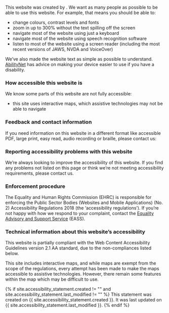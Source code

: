 This website was created by <!-- insert site creator here -->. We want as many people as possible to be able to use this website. For example, that means you should be able to:

* change colours, contrast levels and fonts
* zoom in up to 300% without the text spilling off the screen
* navigate most of the website using just a keyboard
* navigate most of the website using speech recognition software
* listen to most of the website using a screen reader (including the most recent versions of JAWS, NVDA and VoiceOver)

We’ve also made the website text as simple as possible to understand. <a target="external" href="https://mcmw.abilitynet.org.uk/">AbilityNet</a> has advice on making your device easier to use if you have a disability.

### How accessible this website is

We know some parts of this website are not fully accessible:

* this site uses interactive maps, which assistive technologies may not be able to navigate

### Feedback and contact information

If you need information on this website in a different format like accessible PDF, large print, easy read, audio recording or braille, please contact us:

<!--

Insert feedback contact details here

-->

### Reporting accessibility problems with this website

We’re always looking to improve the accessibility of this website. If you find any problems not listed on this page or think we’re not meeting accessibility requirements, please contact us.

<!--

Insert reporting contact details here

-->

### Enforcement procedure

The Equality and Human Rights Commission (EHRC) is responsible for enforcing the Public Sector Bodies (Websites and Mobile Applications) (No. 2) Accessibility Regulations 2018 (the ‘accessibility regulations’). If you’re not happy with how we respond to your complaint, contact the <a target="external" href="https://www.equalityadvisoryservice.com/">Equality Advisory and Support Service</a> (EASS).

### Technical information about this website’s accessibility

This website is partially compliant with the Web Content Accessibility Guidelines version 2.1 AA standard, due to the non-compliances listed below.

This site includes interactive maps, and while maps are exempt from the scope of the regulations, every attempt has been made to make the maps accessible to assistive technologies. However, there remain some features within the map which may be difficult to use.

{% if site.accessibility_statement.created != "" and site.accessibility_statement.last_modified != "" %}
This statement was created on {{ site.accessibility_statement.created }}. It was last updated on {{ site.accessibility_statement.last_modified }}.
{% endif %}
